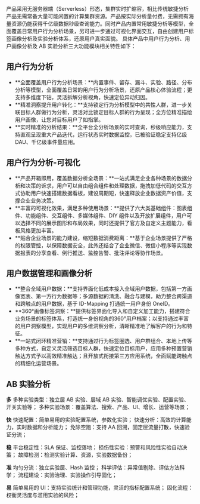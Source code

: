 产品采用无服务器端（Serverless）形态，集群实时扩缩容，相比传统敏捷分析产品无需常备大量可能闲置的计算集群资源。产品按实际分析量付费，无需拥有海量资源仍能获得千亿级数据秒级查询能力。同时产品内置常用敏捷分析等模型，全面覆盖日常用户行为分析场景，另可进一步通过可视化界面交互，自由创建用户标签画像分析及实验分析体系，还原用户真实面貌。
具体产品中用户行为分析、用户画像分析及 AB 实验分析三大功能模块相关特性如下：

## 用户行为分析
- **全面覆盖用户行为分析场景：**内置事件、留存、漏斗、实验、路径、分布分析等模型，全面覆盖日常的用户行为分析场景，还原产品核心体验流程；更支持多维度下钻，灵活拆解分析视角，快速定位异动归因。
- **精准洞察提升用户转化：**支持锁定行为分析模型中的共性人群，进一步关联目标人群做行为分析，灵活对比锁定目标人群的行为呈现；全方位精准描绘用户画像，让您对目标用户了如指掌。
- **实时精准的分析结果：**全平台全分析场景的实时查询，秒级响应能力，支持直观呈现重大产品迭代，运行状态实时数据监控，已被验证稳定支持亿级 DAU、千亿级事件量应用。

## 用户行为分析-可视化
- **产品开箱即用，覆盖数据分析全场景：**一站式满足企业各种场景的数据分析和决策的诉求，用户可以自由组合组件和处理数据，拖拽加低代码的交互方式协助用户快速搭建数据看板，建设周期短，快速释放企业数据资产价值，支撑企业业务决策。
- **丰富的可视化效果，满足多种使用场景：**提供了六大类基础组件：图表组件、功能组件、交互组件、多媒体组件、DIY 组件以及开放扩展组件，用户可以选择不同的展示图形和布局效果，同时还提供了官方及自定义主题能力，看板风格更加丰富。
- **贴合企业场景的能力建设，缩短数据消费距离：**基于企业场景提供了严格的权限管控，以保障数据安全，此外还结合了企业微信、微信小程序等实现数据报表的分享查看、例行推送、监控告警、批注评论等协作场景。

## 用户数据管理和画像分析
- **整合全域用户数据：**支持界面化低成本接入全域用户数据，包括第一方画像宽表、第一方行为数据等；多源数据的清洗、融合与建模，助力整合跨渠道和跨触点的用户数据，基于 ID-Mapping 打通统一用户身份 OneID。
- **360°画像标签洞察：**提供标签界面化导入和自定义加工能力，搭建符合业务场景的标签体系，打造统一身份视角的360°用户档案；以支持通过丰富的用户洞察模型，实现用户的多维洞察分析，清晰精准地了解客户的行为和特征。
- **一站式闭环精准营销：**支持通过行为标签圈选、用户群组合、本地上传等多种方式，自定义灵活筛选目标人群，快速定位目标用户，应用多种预置营销触达方式予以高效精准触达；且开放式衔接第三方应用系统，全面赋能跨触点的精细化运营场景。

## AB 实验分析
**多**
多种实验类型：独立层 AB 实验、层域 AB 实验、智能调优实验、配置实验、开关实验等；
多种实验场景：覆盖算法、搜索、产品、UI、增长、运营等场景；

**快**
快速配置：简单易用的实验配置系统，参数化实验；
快速分析：高效的计算能力，实时数据和分析能力；
免除空跑：支持 AA 回溯，固定层流量打散，快速验证分流；

**稳**
平台稳定性：SLA 保证、监控落地；
损伤性实验：预警和风险性实验自动决策；
故障检测：检测实验计算、资源，实验数据备份；

**准**
均匀分流：独立实验层、Hash 监控；
科学评估：异常值剔除、评估方法科学；
流程建设：实验治理、实验操作引导固化；

**易**
简单易用的 UI：支持实验统计和管理功能，灵活的指标配置系统；
固化流程：权衡灵活度与滥用实验的风险；
